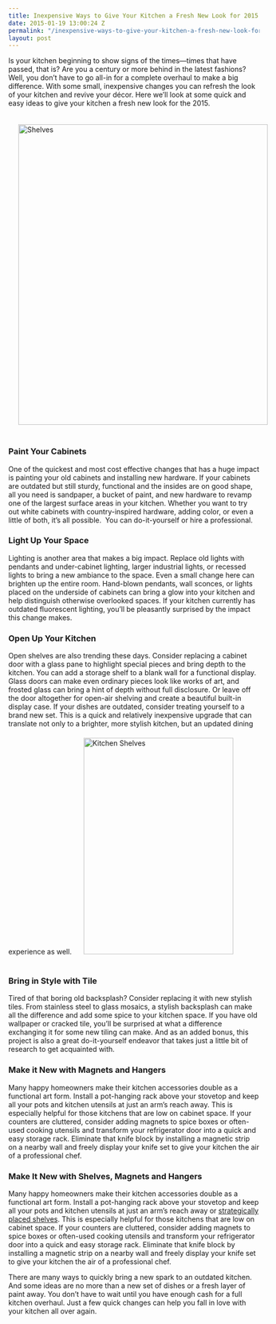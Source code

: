 ```yaml
---
title: Inexpensive Ways to Give Your Kitchen a Fresh New Look for 2015
date: 2015-01-19 13:00:24 Z
permalink: "/inexpensive-ways-to-give-your-kitchen-a-fresh-new-look-for-2015/"
layout: post
---
```


Is your kitchen beginning to show signs of the times—times that have passed, that is? Are you a century or more behind in the latest fashions? Well, you don’t have to go all-in for a complete overhaul to make a big difference. With some small, inexpensive changes you can refresh the look of your kitchen and revive your décor. Here we’ll look at some quick and easy ideas to give your kitchen a fresh new look for the 2015.


<img class="alignright size-full wp-image-2737" style="margin:20px 0 20px 20px;" src="http://murraylampert.com/wp-content/uploads/Shelves.jpg" alt="Shelves" width="500" height="601" />
<h3>Paint Your Cabinets</h3>
One of the quickest and most cost effective changes that has a huge impact is painting your old cabinets and installing new hardware. If your cabinets are outdated but still sturdy, functional and the insides are on good shape, all you need is sandpaper, a bucket of paint, and new hardware to revamp one of the largest surface areas in your kitchen.  Whether you want to try out white cabinets with country-inspired hardware, adding color, or even a little of both, it’s all possible.  You can do-it-yourself or hire a professional.
<h3>Light Up Your Space</h3>
Lighting is another area that makes a big impact. Replace old lights with pendants and under-cabinet lighting, larger industrial lights, or recessed lights to bring a new ambiance to the space. Even a small change here can brighten up the entire room. Hand-blown pendants, wall sconces, or lights placed on the underside of cabinets can bring a glow into your kitchen and help distinguish otherwise overlooked spaces. If your kitchen currently has outdated fluorescent lighting, you’ll be pleasantly surprised by the impact this change makes.

<h3>Open Up Your Kitchen</h3>
Open shelves are also trending these days. Consider replacing a cabinet door with a glass pane to highlight special pieces and bring depth to the kitchen. You can add a storage shelf to a blank wall for a functional display. Glass doors can make even ordinary pieces look like works of art, and frosted glass can bring a hint of depth without full disclosure. Or leave off the door altogether for open-air shelving and create a beautiful built-in display case. If your dishes are outdated, consider treating yourself to a brand new set. This is a quick and relatively inexpensive upgrade that can translate not only to a brighter, more stylish kitchen, but an updated dining experience as well. 

<img class="alignright size-full wp-image-2738" style="margin:20px 0 20px 20px;" src="http://murraylampert.com/wp-content/uploads/Shelves2.png" alt="Kitchen Shelves" width="300" height="433" />
<h3>Bring in Style with Tile</h3> 
Tired of that boring old backsplash? Consider replacing it with new stylish tiles. From stainless steel to glass mosaics, a stylish backsplash can make all the difference and add some spice to your kitchen space. If you have old wallpaper or cracked tile, you’ll be surprised at what a difference exchanging it for some new tiling can make. And as an added bonus, this project is also a great do-it-yourself endeavor that takes just a little bit of research to get acquainted with.
<h3>Make it New with Magnets and Hangers</h3>
Many happy homeowners make their kitchen accessories double as a functional art form. Install a pot-hanging rack above your stovetop and keep all your pots and kitchen utensils at just an arm’s reach away. This is especially helpful for those kitchens that are low on cabinet space. If your counters are cluttered, consider adding magnets to spice boxes or often-used cooking utensils and transform your refrigerator door into a quick and easy storage rack. Eliminate that knife block by installing a magnetic strip on a nearby wall and freely display your knife set to give your kitchen the air of a professional chef.

<h3>Make It New with Shelves, Magnets and Hangers</h3>
Many happy homeowners make their kitchen accessories double as a functional art form. Install a pot-hanging rack above your stovetop and keep all your pots and kitchen utensils at just an arm’s reach away or <a href="http://danver.com/designer-accessories/floating-shelves/">strategically placed shelves</a>. This is especially helpful for those kitchens that are low on cabinet space. If your counters are cluttered, consider adding magnets to spice boxes or often-used cooking utensils and transform your refrigerator door into a quick and easy storage rack. Eliminate that knife block by installing a magnetic strip on a nearby wall and freely display your knife set to give your kitchen the air of a professional chef.

There are many ways to quickly bring a new spark to an outdated kitchen. And some ideas are no more than a new set of dishes or a fresh layer of paint away. You don’t have to wait until you have enough cash for a full kitchen overhaul. Just a few quick changes can help you fall in love with your kitchen all over again.

&nbsp;
